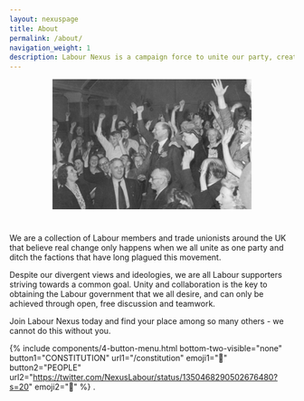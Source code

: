 ```yaml
---
layout: nexuspage
title: About
permalink: /about/
navigation_weight: 1
description: Labour Nexus is a campaign force to unite our party, create an environment for constructive discourse and bring Labour to Downing Street.
---
```


<div style="text-align: center;">
<img src="/images/stock/atlee.jpg" style="width: 70%; height: auto;margin-bottom: 25px;">
</div>

We are a collection of Labour members and trade unionists around the UK that believe real change only happens when we all unite as one party and ditch the factions that have long plagued this movement. 

Despite our divergent views and ideologies, we are all Labour supporters striving towards a common goal. Unity and collaboration is the key to obtaining the Labour government that we all desire, and can only be achieved through open, free discussion and teamwork.

Join Labour Nexus today and find your place among so many others - we cannot do this without you.

{% include components/4-button-menu.html bottom-two-visible="none" button1="CONSTITUTION" url1="/constitution" emoji1="📃" button2="PEOPLE" url2="https://twitter.com/NexusLabour/status/1350468290502676480?s=20" emoji2="💬" %}
.